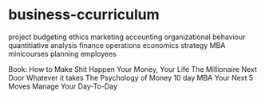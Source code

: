 # business-ccurriculum

project budgeting 
ethics
marketing
accounting
organizational behaviour
quantitiative analysis
finance
operations
economics
strategy
MBA minicourses
planning
employees



Book:
How to Make Shit Happen
Your Money, Your Life
The Millionaire Next Door
Whatever it takes
The Psychology of Money
10 day MBA
Your Next 5 Moves
Manage Your Day-To-Day

